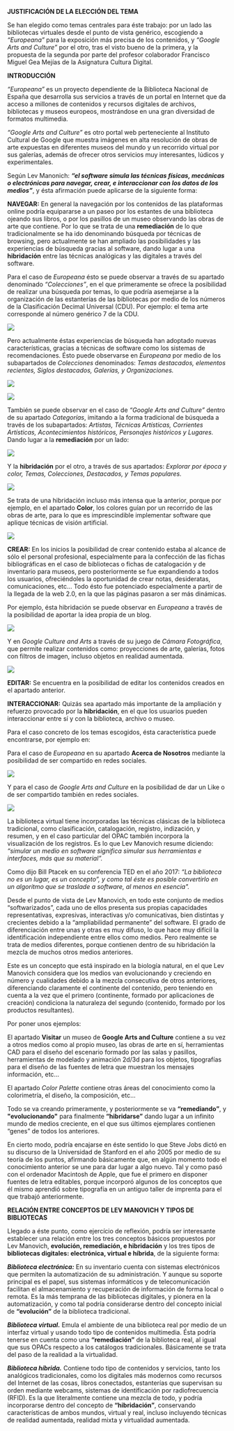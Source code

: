 **JUSTIFICACIÓN DE LA ELECCIÓN DEL TEMA**

  

Se han elegido como temas centrales para éste trabajo: por un lado las bibliotecas virtuales desde el punto de vista genérico, escogiendo a *“Europeana”* para la exposición más precisa de los contenidos, y *“Google Arts and Culture”* por el otro, tras el visto bueno de la primera, y la propuesta de la segunda por parte del profesor colaborador Francisco Miguel Gea Mejías de la Asignatura Cultura Digital.

  
  
  

**INTRODUCCIÓN**

  

*“Europeana”* es un proyecto dependiente de la Biblioteca Nacional de España que desarrolla sus servicios a través de un portal en Internet que da acceso a millones de contenidos y recursos digitales de archivos, bibliotecas y museos europeos, mostrándose en una gran diversidad de formatos multimedia.

  

*“Google Arts and Culture”* es otro portal web perteneciente al Instituto Cultural de Google que muestra imágenes en alta resolución de obras de arte expuestas en diferentes museos del mundo y un recorrido virtual por sus galerías, además de ofrecer otros servicios muy interesantes, lúdicos y experimentales.

  

Según Lev Manonich: *****“el software simula las técnicas físicas, mecánicas o electrónicas para navegar, crear, e interaccionar con los datos de los medios”*****, y ésta afirmación puede aplicarse de la siguiente forma:

**NAVEGAR:** En general la navegación por los contenidos de las plataformas online podría equipararse a un paseo por los estantes de una biblioteca ojeando sus libros, o por los pasillos de un museo observando las obras de arte que contiene. Por lo que se trata de una **remediación** de lo que tradicionalmente se ha ido denominando búsqueda por técnicas de browsing, pero actualmente se han ampliado las posibilidades y las experiencias de búsqueda gracias al software, dando lugar a una **hibridación** entre las técnicas analógicas y las digitales a través del software.

Para el caso de *Europeana* ésto se puede observar a través de su apartado denominado *“Colecciones”*, en el que primeramente se ofrece la posibilidad de realizar una búsqueda por temas, lo que podría asemejarse a la organización de las estanterías de las bibliotecas por medio de los números de la Clasificación Decimal Universal (CDU). Por ejemplo: el tema arte corresponde al número genérico 7 de la CDU.

![](https://lh6.googleusercontent.com/cVWM_58EnRNW1Zsm2F9mDgCVG4n66beuuZ5yH4YNhEQE8zPAwvbKh5wiUoNbLCYhOs1hAH_ORRxc33OkWbrCBCdUBktsTui_bzPZ0zkBos5GB8M8VqCWR9KyjTXgdacNd-ntVXQqtVvS1kaYFw)

  

Pero actualmente éstas experiencias de búsqueda han adoptado nuevas características, gracias a técnicas de software como los sistemas de recomendaciones. Ésto puede observarse en *Europeana* por medio de los subapartados de *Colecciones* denominados: *Temas destacados, elementos recientes, Siglos destacados, Galerías, y Organizaciones.*

![](https://lh5.googleusercontent.com/MpNA9lHQ50EHl50Tw0j2WCpUStVRolGrdTZ-Qj2iS1umNSwqXp_3ifmqegfj0E1Z-gGdiMYfZt797mVanvc3E8JhC-9aE6M3Du4XwH1XrPuGw09DxWZj5N1YjXqz29-x8J016E6FBikWYZjz8g)

![](https://lh6.googleusercontent.com/o55xNpnAvBbBGJPdF3NdVfdXLbxJTdFwUxF5GAGN1HnRoHZ8a5nGPCpI1JT5MfMCuoQLXjFdroCuMAZo61eP0srmNF2usQojvs1thFI48Y8v3dXLu8UK3lE3fHB6TBd_03_6iUmN-YKVaj4P6g)

También se puede observar en el caso de *“Google Arts and Culture”* dentro de su apartado *Categorías*, imitando a la forma tradicional de búsqueda a través de los subapartados: *Artistas, Técnicas Artísticas, Corrientes Artísticas, Acontecimientos históricos, Personajes históricos y Lugares.* Dando lugar a la **remediación** por un lado:

![](https://lh6.googleusercontent.com/4YzkRgRjMZKe18iJXGkiIlRuQfanrVVr6RBl54g8MllGjPQLk2iDmVtKUmGnZ11ou_6jKIuRF6uxZ6a5FUR_GpFmkdgwjGWOxLvSQWIhaftMncapODfvswtZJ66IJOweMREwT0ismPU6gZq74g)

Y la **hibridación** por el otro, a través de sus apartados: *Explorar por época y color, Temas, Colecciones, Destacados, y Temas populares.*

![](https://lh5.googleusercontent.com/IOJNVASdn1cB-otltAun9bQrNAGTOxoyOeWQ-4xkeQhlbljiofqudfUwYXG52o8bkR7PC7JCIHXkmGIQC5pFCn-FMWnsaiIKiep6sdGzm_bxdSjq97R2fQxbDyK3gSl3BYCopYHQ-wjppIz9gA)

Se trata de una hibridación incluso más intensa que la anterior, porque por ejemplo, en el apartado **Color**, los colores guían por un recorrido de las obras de arte, para lo que es imprescindible implementar software que aplique técnicas de visión artificial.

![](https://lh6.googleusercontent.com/REiaOnkzkIyedxyhgii7SppgK6JT_A5av3y7ceZmhO5CGvxTgF9USrBvXB-uHZEWbk6k8Vu2Vbxcs7ueMBXj4XVuRFsJK2TtEsMCtJYTIyPdPi9jP8yNSLm43zSx_52IwGvQ768nJOlb29mFKw)

  

**CREAR:** En los inicios la posibilidad de crear contenido estaba al alcance de sólo el personal profesional, especialmente para la confección de las fichas bibliográficas en el caso de bibliotecas o fichas de catalogación y de inventario para museos, pero posteriormente se fue expandiendo a todos los usuarios, ofreciéndoles la oportunidad de crear notas, desideratas, comunicaciones, etc… Todo ésto fue potenciado especialmente a partir de la llegada de la web 2.0, en la que las páginas pasaron a ser más dinámicas.

Por ejemplo, ésta hibridación se puede observar en *Europeana* a través de la posibilidad de aportar la idea propia de un blog.

![](https://lh6.googleusercontent.com/CxC_gHVUi9skCX1-saNh2gTlQjxbE_QS7mCVb1rp8BeuH-6-hhsDyTPWmvetsEQSZwlPzXunFfJnrUieAZDbF0i84ZpflUEN6P8YRVYVgUMuFN_XsVH21ltzH5Q0zVCvITBL-p0Lm11_5flhFw)

Y en *Google Culture and Arts* a través de su juego de *Cámara Fotográfica*, que permite realizar contenidos como: proyecciones de arte, galerías, fotos con filtros de imagen, incluso objetos en realidad aumentada.

![](https://lh3.googleusercontent.com/QwXieV0J4RXKgsrA7kD_t0m6qZ9oL0s8F2ojgDuoDlnBEHE3yIDHrBWJVJMLt8P4zRY_Ozqx8WrSY_rbsP2M7AnHNNkd56S9-2L1kIy56B61iibkc7C9BNdqp096BYtxWnRmdRhsu2ZZdso7Ww)

  

**EDITAR:** Se encuentra en la posibilidad de editar los contenidos creados en el apartado anterior.

**INTERACCIONAR:** Quizás sea apartado más importante de la ampliación y refuerzo provocado por la **hibridación**, en el que los usuarios pueden interaccionar entre sí y con la biblioteca, archivo o museo.

Para el caso concreto de los temas escogidos, ésta característica puede encontrarse, por ejemplo en:

Para el caso de *Europeana* en su apartado **Acerca de Nosotros** mediante la posibilidad de ser compartido en redes sociales.

![](https://lh3.googleusercontent.com/LhMYDWvKabqiIB7jBH72eu04xLTfOf0Oh1VixgDX5COVnVdEXMI9d0YkcQqfCofTFR3AuYoJaIWryulHz4OazzfLESu8zUZXfPT7Dk1Vbhg71B6c9n5VEjf6E5rrkaxUP2G5dsMzptIzPkYxvQ)

Y para el caso de *Google Arts and Culture* en la posibilidad de dar un Like o de ser compartido también en redes sociales.

![](https://lh3.googleusercontent.com/gu08pRklkn_ZYJsOlTkoIr0paXDEEjRmNRqAaimjGIsK1obTOzuH-zZ0hMJDSi_9j6S_mfnlV9eOrAxIW1cYusedetz1pCduh2oEl9RfWKVnfBcQZnNAr04nZ-pqXwYI782PDuvmrW90xmxr0g)

  
  
  

La biblioteca virtual tiene incorporadas las técnicas clásicas de la biblioteca tradicional, como clasificación, catalogación, registro, indización, y resumen, y en el caso particular del OPAC también incorpora la visualización de los registros. Es lo que Lev Manovich resume diciendo: *“simular un medio en software significa simular sus herramientas e interfaces, más que su material”.*

Como dijo Bill Ptacek en su conferencia TED en el año 2017: *“La biblioteca no es un lugar, es un concepto”, y como tal éste es posible convertirlo en un algoritmo que se traslade a software, al menos en esencia".*

Desde el punto de vista de Lev Manovich, en todo este conjunto de medios “softwarizados”, cada uno de ellos presenta sus propias capacidades representativas, expresivas, interactivas y/o comunicativas, bien distintas y crecientes debido a la “ampliabilidad permanente” del software. El grado de diferenciación entre unas y otras es muy difuso, lo que hace muy difícil la identificación independiente entre ellos como medios. Pero realmente se trata de medios diferentes, porque contienen dentro de su hibridación la mezcla de muchos otros medios anteriores.

Este es un concepto que está inspirado en la biología natural, en el que Lev Manovich considera que los medios van evolucionando y creciendo en número y cualidades debido a la mezcla consecutiva de otros anteriores, diferenciando claramente el continente del contenido, pero teniendo en cuenta a la vez que el primero (continente, formado por aplicaciones de creación) condiciona la naturaleza del segundo (contenido, formado por los productos resultantes).

Por poner unos ejemplos:

El apartado **Visitar** un museo de **Google Arts and Culture** contiene a su vez a otros medios como al propio museo, las obras de arte en sí, herramientas CAD para el diseño del escenario formado por las salas y pasillos, herramientas de modelado y animación 2d/3d para los objetos, tipografías para el diseño de las fuentes de letra que muestran los mensajes información, etc…

El apartado *Color Palette* contiene otras áreas del conocimiento como la colorimetría, el diseño, la composición, etc…

Todo se va creando primeramente, y posteriormente se va **“remediando”**, y **"evolucionando"** para finalmente **“hibridarse”** dando lugar a un infinito mundo de medios creciente, en el que sus últimos ejemplares contienen “genes” de todos los anteriores.

En cierto modo, podría encajarse en éste sentido lo que Steve Jobs dictó en su discurso de la Universidad de Stanford en el año 2005 por medio de su teoría de los puntos, afirmando básicamente que, en algún momento todo el conocimiento anterior se une para dar lugar a algo nuevo. Tal y como pasó con el ordenador Macintosh de Apple, que fue el primero en disponer fuentes de letra editables, porque incorporó algunos de los conceptos que él mismo aprendió sobre tipografía en un antiguo taller de imprenta para el que trabajó anteriormente.

  
  

**RELACIÓN ENTRE CONCEPTOS DE LEV MANOVICH Y TIPOS DE BIBLIOTECAS**

Llegado a éste punto, como ejercício de reflexión, podría ser interesante establecer una relación entre los tres conceptos básicos propuestos por Lev Manovich, **evolución, remediación, e hibridación** y los tres tipos de **bibliotecas digitales: electrónica, virtual e híbrida**, de la siguiente forma:

***Biblioteca electrónica:*** En su inventario cuenta con sistemas electrónicos que permiten la automatización de su administración. Y aunque su soporte principal es el papel, sus sistemas informáticos y de telecomunicación facilitan el almacenamiento y recuperación de información de forma local o remota. Es la más temprana de las bibliotecas digitales, y pionera en la automatización, y como tal podría considerarse dentro del concepto inicial de **“evolución”** de la biblioteca tradicional.

***Biblioteca virtual.*** Emula el ambiente de una biblioteca real por medio de un interfaz virtual y usando todo tipo de contenidos multimedia. Ésta podría tenerse en cuenta como una **“remediación”** de la biblioteca real, al igual que sus OPACs respecto a los catálogos tradicionales. Básicamente se trata del paso de la realidad a la virtualidad.

***Biblioteca híbrida.*** Contiene todo tipo de contenidos y servicios, tanto los analógicos tradicionales, como los digitales más modernos como recursos del Internet de las cosas, libros conectados, estanterías que supervisan su orden mediante webcams, sistemas de identificación por radiofrecuencia (RFID). Es la que literalmente contiene una mezcla de todo, y podría incorporarse dentro del concepto de **“hibridación”**, conservando características de ambos mundos, virtual y real, incluso incluyendo técnicas de realidad aumentada, realidad mixta y virtualidad aumentada.
